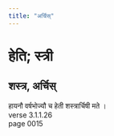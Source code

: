 ```yaml
---
title: "अर्चिस्"
---
```


# हेति; स्त्री
## शस्त्र, अर्चिस्
हायनौ वर्षभोज्यौ च हेती शस्त्रार्चिषी मते ।<br />verse 3.1.1.26<br />page 0015

